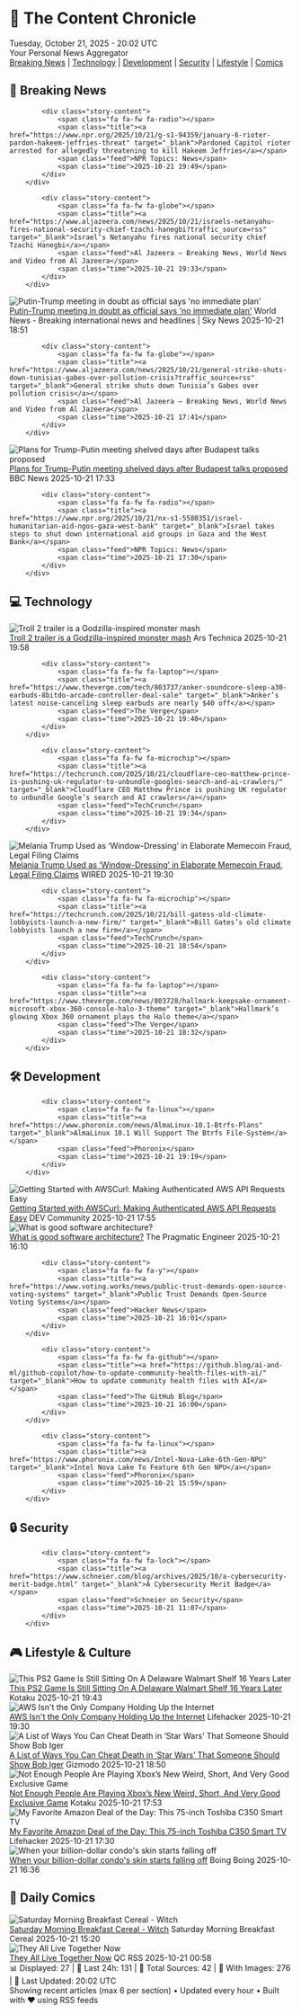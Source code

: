 <!-- Processing 54 RSS feeds at 2025-10-21 20:01:53 UTC -->
<!-- Processing: XKCD -->
<!-- Processing: Garfield -->
<!-- Processing: Dilbert -->
<!-- Processing: Questionable Content -->
<!-- Processing: Dinosaur Comics -->
<!-- Processing: CNN Top Stories -->
<!-- Processing: BBC World News -->
<!-- Processing: BBC Breaking News -->
<!-- Processing: Al Jazeera Breaking News -->
<!-- Processing: NPR News -->
<!-- Processing: CBC News -->
<!-- Error processing https://rss.cbc.ca/lineup/topstories.xml: The read operation timed out -->
<!-- Processing: Associated Press Breaking -->
<!-- Processing: Sky News World -->
<!-- Processing: TechCrunch -->
<!-- Processing: The Verge -->
<!-- Processing: Ars Technica -->
<!-- Processing: O'Reilly Radar -->
<!-- Processing: WIRED -->
<!-- Processing: Slashdot -->
<!-- Processing: Lobsters Python -->
<!-- Processing: StackOverflow Blog -->
<!-- Processing: Phoronix Linux News -->
<!-- Processing: It's FOSS -->
<!-- Processing: DistroWatch -->
<!-- Processing: Red Hat Blog -->
<!-- Processing: Ubuntu Blog -->
<!-- Processing: GitLab Blog -->
<!-- Processing: Martin Fowler -->
<!-- Processing: Coding Horror -->
<!-- Processing: The Pragmatic Engineer -->
<!-- Processing: Lifehacker -->
<!-- Processing: Kotaku -->
<!-- Processing: Boing Boing -->
<!-- Processing: Krebs on Security -->
<!-- Processing: Schneier on Security -->
<!-- Generated 12 new posts out of 35 feeds processed -->
<div class="newspaper-header">
    <h1 class="newspaper-title">📰 The Content Chronicle</h1>
    <div class="newspaper-date">Tuesday, October 21, 2025 - 20:02 UTC</div>
    <div class="newspaper-subtitle">Your Personal News Aggregator</div>
</div>

<div class="newspaper-nav">
    <a href="#breaking">Breaking News</a> |
    <a href="#tech">Technology</a> |
    <a href="#dev">Development</a> |
    <a href="#security">Security</a> |
    <a href="#lifestyle">Lifestyle</a> |
    <a href="#webcomics">Comics</a>
</div>

<div class="news-section breaking-news" id="breaking">
<h2 class="section-header">🚨 Breaking News</h2>
<div class="stories-container">
<div class="story">
            
            <div class="story-content">
                <span class="fa fa-fw fa-radio"></span>
                <span class="title"><a href="https://www.npr.org/2025/10/21/g-s1-94359/january-6-rioter-pardon-hakeem-jeffries-threat" target="_blank">Pardoned Capitol rioter arrested for allegedly threatening to kill Hakeem Jeffries</a></span>
                <span class="feed">NPR Topics: News</span>
                <span class="time">2025-10-21 19:49</span>
            </div>
        </div>
<div class="story">
            
            <div class="story-content">
                <span class="fa fa-fw fa-globe"></span>
                <span class="title"><a href="https://www.aljazeera.com/news/2025/10/21/israels-netanyahu-fires-national-security-chief-tzachi-hanegbi?traffic_source=rss" target="_blank">Israel’s Netanyahu fires national security chief Tzachi Hanegbi</a></span>
                <span class="feed">Al Jazeera – Breaking News, World News and Video from Al Jazeera</span>
                <span class="time">2025-10-21 19:33</span>
            </div>
        </div>
<div class="story">
            <img src="https://e3.365dm.com/25/10/1920x1080/skynews-donald-trump-vladimir-putin_7052733.jpg?20251016202525" alt="Putin-Trump meeting in doubt as official says &#x27;no immediate plan&#x27;" class="story-image" loading="lazy" onerror="this.style.display='none'">
            <div class="story-content">
                <span class="fa fa-fw fa-satellite"></span>
                <span class="title"><a href="https://news.sky.com/story/putin-trump-budapest-meeting-in-doubt-as-official-says-no-plan-for-immediate-future-13454654" target="_blank">Putin-Trump meeting in doubt as official says &#x27;no immediate plan&#x27;</a></span>
                <span class="feed">World News - Breaking international news and headlines | Sky News</span>
                <span class="time">2025-10-21 18:51</span>
            </div>
        </div>
<div class="story">
            
            <div class="story-content">
                <span class="fa fa-fw fa-globe"></span>
                <span class="title"><a href="https://www.aljazeera.com/news/2025/10/21/general-strike-shuts-down-tunisias-gabes-over-pollution-crisis?traffic_source=rss" target="_blank">General strike shuts down Tunisia’s Gabes over pollution crisis</a></span>
                <span class="feed">Al Jazeera – Breaking News, World News and Video from Al Jazeera</span>
                <span class="time">2025-10-21 17:41</span>
            </div>
        </div>
<div class="story">
            <img src="https://ichef.bbci.co.uk/ace/standard/240/cpsprodpb/1ae4/live/43fc4180-ae99-11f0-b305-65f4f8d88da9.jpg" alt="Plans for Trump-Putin meeting shelved days after Budapest talks proposed" class="story-image" loading="lazy" onerror="this.style.display='none'">
            <div class="story-content">
                <span class="fa fa-fw fa-earth-americas"></span>
                <span class="title"><a href="https://www.bbc.com/news/articles/c4gjp73gp41o?at_medium=RSS&at_campaign=rss" target="_blank">Plans for Trump-Putin meeting shelved days after Budapest talks proposed</a></span>
                <span class="feed">BBC News</span>
                <span class="time">2025-10-21 17:33</span>
            </div>
        </div>
<div class="story">
            
            <div class="story-content">
                <span class="fa fa-fw fa-radio"></span>
                <span class="title"><a href="https://www.npr.org/2025/10/21/nx-s1-5580351/israel-humanitarian-aid-ngos-gaza-west-bank" target="_blank">Israel takes steps to shut down international aid groups in Gaza and the West Bank</a></span>
                <span class="feed">NPR Topics: News</span>
                <span class="time">2025-10-21 17:30</span>
            </div>
        </div>
</div>
</div>
<div class="news-section tech-news" id="tech">
<h2 class="section-header">💻 Technology</h2>
<div class="stories-container">
<div class="story">
            <img src="https://cdn.arstechnica.net/wp-content/uploads/2025/10/troll1-500x500-1761073842.jpg" alt="Troll 2 trailer is a Godzilla-inspired monster mash" class="story-image" loading="lazy" onerror="this.style.display='none'">
            <div class="story-content">
                <span class="fa fa-fw fa-cog"></span>
                <span class="title"><a href="https://arstechnica.com/culture/2025/10/troll-2-trailer-is-a-godzilla-inspired-monster-mash/" target="_blank">Troll 2 trailer is a Godzilla-inspired monster mash</a></span>
                <span class="feed">Ars Technica</span>
                <span class="time">2025-10-21 19:58</span>
            </div>
        </div>
<div class="story">
            
            <div class="story-content">
                <span class="fa fa-fw fa-laptop"></span>
                <span class="title"><a href="https://www.theverge.com/tech/803737/anker-soundcore-sleep-a30-earbuds-8bitdo-arcade-controller-deal-sale" target="_blank">Anker’s latest noise-canceling sleep earbuds are nearly $40 off</a></span>
                <span class="feed">The Verge</span>
                <span class="time">2025-10-21 19:40</span>
            </div>
        </div>
<div class="story">
            
            <div class="story-content">
                <span class="fa fa-fw fa-microchip"></span>
                <span class="title"><a href="https://techcrunch.com/2025/10/21/cloudflare-ceo-matthew-prince-is-pushing-uk-regulator-to-unbundle-googles-search-and-ai-crawlers/" target="_blank">Cloudflare CEO Matthew Prince is pushing UK regulator to unbundle Google’s search and AI crawlers</a></span>
                <span class="feed">TechCrunch</span>
                <span class="time">2025-10-21 19:34</span>
            </div>
        </div>
<div class="story">
            <img src="https://media.wired.com/photos/68f2c1e063f7ddf18419e89a/master/pass/Lawyers-File-New-Claim-Against-Melania-Coin-Business.jpg" alt="Melania Trump Used as ‘Window-Dressing’ in Elaborate Memecoin Fraud, Legal Filing Claims" class="story-image" loading="lazy" onerror="this.style.display='none'">
            <div class="story-content">
                <span class="fa fa-fw fa-bolt"></span>
                <span class="title"><a href="https://www.wired.com/story/melania-trump-used-as-window-dressing-in-elaborate-memecoin-fraud-legal-filing-claims/" target="_blank">Melania Trump Used as ‘Window-Dressing’ in Elaborate Memecoin Fraud, Legal Filing Claims</a></span>
                <span class="feed">WIRED</span>
                <span class="time">2025-10-21 19:30</span>
            </div>
        </div>
<div class="story">
            
            <div class="story-content">
                <span class="fa fa-fw fa-microchip"></span>
                <span class="title"><a href="https://techcrunch.com/2025/10/21/bill-gatess-old-climate-lobbyists-launch-a-new-firm/" target="_blank">Bill Gates’s old climate lobbyists launch a new firm</a></span>
                <span class="feed">TechCrunch</span>
                <span class="time">2025-10-21 18:54</span>
            </div>
        </div>
<div class="story">
            
            <div class="story-content">
                <span class="fa fa-fw fa-laptop"></span>
                <span class="title"><a href="https://www.theverge.com/news/803728/hallmark-keepsake-ornament-microsoft-xbox-360-console-halo-3-theme" target="_blank">Hallmark’s glowing Xbox 360 ornament plays the Halo theme</a></span>
                <span class="feed">The Verge</span>
                <span class="time">2025-10-21 18:32</span>
            </div>
        </div>
</div>
</div>
<div class="news-section dev-news" id="dev">
<h2 class="section-header">🛠️ Development</h2>
<div class="stories-container">
<div class="story">
            
            <div class="story-content">
                <span class="fa fa-fw fa-linux"></span>
                <span class="title"><a href="https://www.phoronix.com/news/AlmaLinux-10.1-Btrfs-Plans" target="_blank">AlmaLinux 10.1 Will Support The Btrfs File-System</a></span>
                <span class="feed">Phoronix</span>
                <span class="time">2025-10-21 19:19</span>
            </div>
        </div>
<div class="story">
            <img src="https://media2.dev.to/dynamic/image/width=800%2Cheight=%2Cfit=scale-down%2Cgravity=auto%2Cformat=auto/https%3A%2F%2Fdev-to-uploads.s3.amazonaws.com%2Fuploads%2Farticles%2Foz071s3vfzgzagglbym8.png" alt="Getting Started with AWSCurl: Making Authenticated AWS API Requests Easy" class="story-image" loading="lazy" onerror="this.style.display='none'">
            <div class="story-content">
                <span class="fa fa-fw fa-code"></span>
                <span class="title"><a href="https://dev.to/rijultp/getting-started-with-awscurl-making-authenticated-aws-api-requests-easy-18ok" target="_blank">Getting Started with AWSCurl: Making Authenticated AWS API Requests Easy</a></span>
                <span class="feed">DEV Community</span>
                <span class="time">2025-10-21 17:55</span>
            </div>
        </div>
<div class="story">
            <img src="https://substackcdn.com/image/fetch/$s_!BrG3!,f_auto,q_auto:good,fl_progressive:steep/https%3A%2F%2Fsubstack-post-media.s3.amazonaws.com%2Fpublic%2Fimages%2Fb3ef84c3-a8e2-4161-b346-5a58332a7361_1418x1094.png" alt="What is good software architecture?" class="story-image" loading="lazy" onerror="this.style.display='none'">
            <div class="story-content">
                <span class="fa fa-fw fa-wrench"></span>
                <span class="title"><a href="https://newsletter.pragmaticengineer.com/p/what-is-good-software-architecture" target="_blank">What is good software architecture?</a></span>
                <span class="feed">The Pragmatic Engineer</span>
                <span class="time">2025-10-21 16:10</span>
            </div>
        </div>
<div class="story">
            
            <div class="story-content">
                <span class="fa fa-fw fa-y"></span>
                <span class="title"><a href="https://www.voting.works/news/public-trust-demands-open-source-voting-systems" target="_blank">Public Trust Demands Open-Source Voting Systems</a></span>
                <span class="feed">Hacker News</span>
                <span class="time">2025-10-21 16:01</span>
            </div>
        </div>
<div class="story">
            
            <div class="story-content">
                <span class="fa fa-fw fa-github"></span>
                <span class="title"><a href="https://github.blog/ai-and-ml/github-copilot/how-to-update-community-health-files-with-ai/" target="_blank">How to update community health files with AI</a></span>
                <span class="feed">The GitHub Blog</span>
                <span class="time">2025-10-21 16:00</span>
            </div>
        </div>
<div class="story">
            
            <div class="story-content">
                <span class="fa fa-fw fa-linux"></span>
                <span class="title"><a href="https://www.phoronix.com/news/Intel-Nova-Lake-6th-Gen-NPU" target="_blank">Intel Nova Lake To Feature 6th Gen NPU</a></span>
                <span class="feed">Phoronix</span>
                <span class="time">2025-10-21 15:59</span>
            </div>
        </div>
</div>
</div>
<div class="news-section security-news" id="security">
<h2 class="section-header">🔒 Security</h2>
<div class="stories-container">
<div class="story">
            
            <div class="story-content">
                <span class="fa fa-fw fa-lock"></span>
                <span class="title"><a href="https://www.schneier.com/blog/archives/2025/10/a-cybersecurity-merit-badge.html" target="_blank">A Cybersecurity Merit Badge</a></span>
                <span class="feed">Schneier on Security</span>
                <span class="time">2025-10-21 11:07</span>
            </div>
        </div>
</div>
</div>
<div class="news-section lifestyle-news" id="lifestyle">
<h2 class="section-header">🎮 Lifestyle & Culture</h2>
<div class="stories-container">
<div class="story">
            <img src="https://kotaku.com/app/uploads/2025/10/PS2game-1280x720.jpg" alt="This PS2 Game Is Still Sitting On A Delaware Walmart Shelf 16 Years Later" class="story-image" loading="lazy" onerror="this.style.display='none'">
            <div class="story-content">
                <span class="fa fa-fw fa-gamepad"></span>
                <span class="title"><a href="https://kotaku.com/unsold-ps2-game-walmart-reddit-pbr-bull-riding-weird-reddit-2000637727" target="_blank">This PS2 Game Is Still Sitting On A Delaware Walmart Shelf 16 Years Later</a></span>
                <span class="feed">Kotaku</span>
                <span class="time">2025-10-21 19:43</span>
            </div>
        </div>
<div class="story">
            <img src="https://lifehacker.com/imagery/articles/01K83RN0KFSZ6FCFSSRE3GZ7T4/hero-image.jpg" alt="AWS Isn&#x27;t the Only Company Holding Up the Internet" class="story-image" loading="lazy" onerror="this.style.display='none'">
            <div class="story-content">
                <span class="fa fa-fw fa-life-ring"></span>
                <span class="title"><a href="https://lifehacker.com/tech/aws-isnt-the-only-company-holding-up-the-internet?utm_medium=RSS" target="_blank">AWS Isn&#x27;t the Only Company Holding Up the Internet</a></span>
                <span class="feed">Lifehacker</span>
                <span class="time">2025-10-21 19:30</span>
            </div>
        </div>
<div class="story">
            <img src="https://gizmodo.com/app/uploads/2025/10/star-wars-rise-of-skywalker-kylo-ren-shrug-1280x853.jpg" alt="A List of Ways You Can Cheat Death in ‘Star Wars’ That Someone Should Show Bob Iger" class="story-image" loading="lazy" onerror="this.style.display='none'">
            <div class="story-content">
                <span class="fa fa-fw fa-computer"></span>
                <span class="title"><a href="https://gizmodo.com/star-wars-ways-to-cheat-death-ben-solo-movie-bob-iger-2000674908" target="_blank">A List of Ways You Can Cheat Death in ‘Star Wars’ That Someone Should Show Bob Iger</a></span>
                <span class="feed">Gizmodo</span>
                <span class="time">2025-10-21 18:50</span>
            </div>
        </div>
<div class="story">
            <img src="https://kotaku.com/app/uploads/2025/10/Keeperrv-1280x720.jpg" alt="Not Enough People Are Playing Xbox’s New Weird, Short, And Very Good Exclusive Game" class="story-image" loading="lazy" onerror="this.style.display='none'">
            <div class="story-content">
                <span class="fa fa-fw fa-gamepad"></span>
                <span class="title"><a href="https://kotaku.com/keeper-the-kotaku-review-xbox-game-pass-how-long-is-it-good-price-2000637702" target="_blank">Not Enough People Are Playing Xbox’s New Weird, Short, And Very Good Exclusive Game</a></span>
                <span class="feed">Kotaku</span>
                <span class="time">2025-10-21 17:53</span>
            </div>
        </div>
<div class="story">
            <img src="https://lifehacker.com/imagery/articles/01K83TEM1FRXAP8294NHN99FT8/hero-image.png" alt="My Favorite Amazon Deal of the Day: This 75-inch Toshiba C350 Smart TV" class="story-image" loading="lazy" onerror="this.style.display='none'">
            <div class="story-content">
                <span class="fa fa-fw fa-life-ring"></span>
                <span class="title"><a href="https://lifehacker.com/tech/75-inch-toshiba-c350-smart-tv-deal?utm_medium=RSS" target="_blank">My Favorite Amazon Deal of the Day: This 75-inch Toshiba C350 Smart TV</a></span>
                <span class="feed">Lifehacker</span>
                <span class="time">2025-10-21 17:30</span>
            </div>
        </div>
<div class="story">
            <img src="https://i0.wp.com/boingboing.net/wp-content/uploads/2021/02/432-park-avenue.jpg?fit=887%2C463&amp;quality=60&amp;ssl=1" alt="When your billion-dollar condo&#x27;s skin starts falling off" class="story-image" loading="lazy" onerror="this.style.display='none'">
            <div class="story-content">
                <span class="fa fa-fw fa-arrow-right"></span>
                <span class="title"><a href="https://boingboing.net/2025/10/21/when-your-billion-dollar-condos-skin-starts-falling-off.html" target="_blank">When your billion-dollar condo&#x27;s skin starts falling off</a></span>
                <span class="feed">Boing Boing</span>
                <span class="time">2025-10-21 16:36</span>
            </div>
        </div>
</div>
</div>
<div class="news-section webcomics-section" id="webcomics">
<h2 class="section-header">🎨 Daily Comics</h2>
<div class="stories-container">
<div class="story">
            <img src="https://www.smbc-comics.com/comics/1761007680-20251021.png" alt="Saturday Morning Breakfast Cereal - Witch" class="story-image" loading="lazy" onerror="this.style.display='none'">
            <div class="story-content">
                <span class="fa fa-fw fa-smile"></span>
                <span class="title"><a href="https://www.smbc-comics.com/comic/witch" target="_blank">Saturday Morning Breakfast Cereal - Witch</a></span>
                <span class="feed">Saturday Morning Breakfast Cereal</span>
                <span class="time">2025-10-21 15:20</span>
            </div>
        </div>
<div class="story">
            <img src="http://www.questionablecontent.net/comics/5683.png" alt="They All Live Together Now" class="story-image" loading="lazy" onerror="this.style.display='none'">
            <div class="story-content">
                <span class="fa fa-fw fa-music"></span>
                <span class="title"><a href="http://questionablecontent.net/view.php?comic=5683" target="_blank">They All Live Together Now</a></span>
                <span class="feed">QC RSS</span>
                <span class="time">2025-10-21 00:58</span>
            </div>
        </div>
</div>
</div>

<div class="newspaper-footer">
    <div class="stats">
        📊 Displayed: 27 | 📅 Last 24h: 131 | 📡 Total Sources: 42 | 📸 With Images: 276 |
        🔄 Last Updated: 20:02 UTC
    </div>
    <div class="footer-note">
        Showing recent articles (max 6 per section) • Updated every hour • Built with ❤️ using RSS feeds
    </div>
</div>
